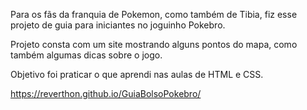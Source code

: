 Para os fãs da franquia de Pokemon, como também de Tibia, fiz esse projeto de guia para iniciantes no joguinho Pokebro.

Projeto consta com um site mostrando alguns pontos do mapa, como também algumas dicas sobre o jogo.

Objetivo foi praticar o que aprendi nas aulas de HTML e CSS.

https://reverthon.github.io/GuiaBolsoPokebro/
